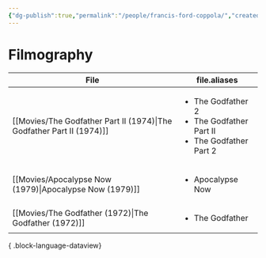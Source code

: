 ```yaml
---
{"dg-publish":true,"permalink":"/people/francis-ford-coppola/","created":"2024-06-18","updated":"2024-06-18"}
---
```



# Filmography

| File                                                                     | file.aliases                                                                                 |
| ------------------------------------------------------------------------ | -------------------------------------------------------------------------------------------- |
| [[Movies/The Godfather Part II (1974)\|The Godfather Part II (1974)]] | <ul><li>The Godfather 2</li><li>The Godfather Part II</li><li>The Godfather Part 2</li></ul> |
| [[Movies/Apocalypse Now (1979)\|Apocalypse Now (1979)]]               | <ul><li>Apocalypse Now</li></ul>                                                             |
| [[Movies/The Godfather (1972)\|The Godfather (1972)]]                 | <ul><li>The Godfather</li></ul>                                                              |

{ .block-language-dataview}
